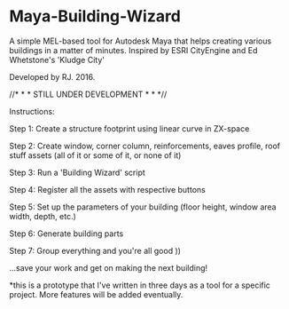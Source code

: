 # Maya-Building-Wizard
A simple MEL-based tool for Autodesk Maya that helps creating various buildings in a matter of minutes. Inspired by ESRI CityEngine and Ed Whetstone's 'Kludge City'

Developed by RJ. 2016.

//* * * STILL UNDER DEVELOPMENT * * *//

Instructions:

Step 1: Create a structure footprint using linear curve in ZX-space

Step 2: Create window, corner column, reinforcements, eaves profile, roof stuff assets (all of it or some of it, or none of it)

Step 3: Run a 'Building Wizard' script

Step 4: Register all the assets with respective buttons

Step 5: Set up the parameters of your building (floor height, window area width, depth, etc.)

Step 6: Generate building parts

Step 7: Group everything and you're all good ))

...save your work and get on making the next building!

*this is a prototype that I've written in three days as a tool for a specific project. More features will be added eventually.
